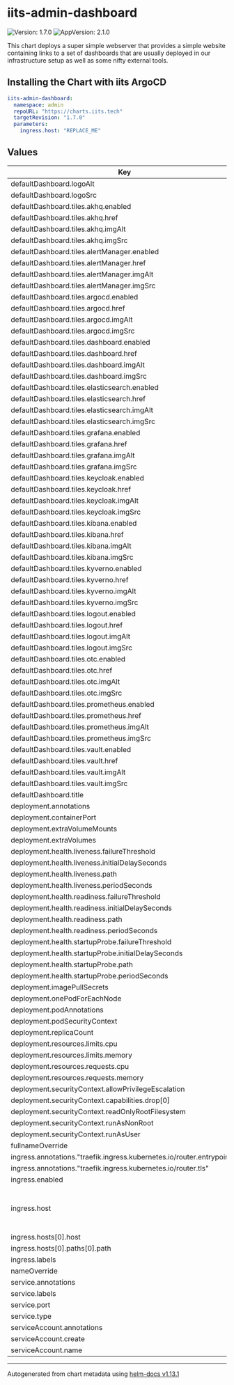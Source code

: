 # iits-admin-dashboard

![Version: 1.7.0](https://img.shields.io/badge/Version-1.7.0-informational?style=flat-square) ![AppVersion: 2.1.0](https://img.shields.io/badge/AppVersion-2.1.0-informational?style=flat-square)

This chart deploys a super simple webserver that provides a simple website containing links to a set
of dashboards that are usually deployed in our infrastructure setup as well as some nifty external
tools.

## Installing the Chart with iits ArgoCD

```yaml
iits-admin-dashboard:
  namespace: admin
  repoURL: "https://charts.iits.tech"
  targetRevision: "1.7.0"
  parameters:
    ingress.host: "REPLACE_ME"
```

## Values

| Key | Type | Default | Description |
|-----|------|---------|-------------|
| defaultDashboard.logoAlt | string | `"IITS Consulting Logo"` |  |
| defaultDashboard.logoSrc | string | `"iits-logo.svg"` |  |
| defaultDashboard.tiles.akhq.enabled | string | `"true"` |  |
| defaultDashboard.tiles.akhq.href | string | `"akhq/ui/"` |  |
| defaultDashboard.tiles.akhq.imgAlt | string | `"akhq (kafka headquarter)"` |  |
| defaultDashboard.tiles.akhq.imgSrc | string | `"kafka.png"` |  |
| defaultDashboard.tiles.alertManager.enabled | string | `"true"` |  |
| defaultDashboard.tiles.alertManager.href | string | `"/alertmanager"` |  |
| defaultDashboard.tiles.alertManager.imgAlt | string | `"Alertmanager"` |  |
| defaultDashboard.tiles.alertManager.imgSrc | string | `"definitly_not_alertmanager.png"` |  |
| defaultDashboard.tiles.argocd.enabled | string | `"true"` |  |
| defaultDashboard.tiles.argocd.href | string | `"argocd/auth/login"` |  |
| defaultDashboard.tiles.argocd.imgAlt | string | `"ArgoCD"` |  |
| defaultDashboard.tiles.argocd.imgSrc | string | `"argo.svg"` |  |
| defaultDashboard.tiles.dashboard.enabled | string | `"true"` |  |
| defaultDashboard.tiles.dashboard.href | string | `"dashboard/"` |  |
| defaultDashboard.tiles.dashboard.imgAlt | string | `"Traefik Dashboard"` |  |
| defaultDashboard.tiles.dashboard.imgSrc | string | `"traefik.png"` |  |
| defaultDashboard.tiles.elasticsearch.enabled | string | `"true"` |  |
| defaultDashboard.tiles.elasticsearch.href | string | `"elasticsearch"` |  |
| defaultDashboard.tiles.elasticsearch.imgAlt | string | `"Elasticsearch"` |  |
| defaultDashboard.tiles.elasticsearch.imgSrc | string | `"elasticsearch.png"` |  |
| defaultDashboard.tiles.grafana.enabled | string | `"true"` |  |
| defaultDashboard.tiles.grafana.href | string | `"grafana/login/generic_oauth"` |  |
| defaultDashboard.tiles.grafana.imgAlt | string | `"Grafana"` |  |
| defaultDashboard.tiles.grafana.imgSrc | string | `"definitly_not_grafana.png"` |  |
| defaultDashboard.tiles.keycloak.enabled | string | `"true"` |  |
| defaultDashboard.tiles.keycloak.href | string | `"keycloak/"` |  |
| defaultDashboard.tiles.keycloak.imgAlt | string | `"Keycloak"` |  |
| defaultDashboard.tiles.keycloak.imgSrc | string | `"keycloak.png"` |  |
| defaultDashboard.tiles.kibana.enabled | string | `"true"` |  |
| defaultDashboard.tiles.kibana.href | string | `"kibana/app/discover"` |  |
| defaultDashboard.tiles.kibana.imgAlt | string | `"Kibana"` |  |
| defaultDashboard.tiles.kibana.imgSrc | string | `"definitly_not_kibana.svg"` |  |
| defaultDashboard.tiles.kyverno.enabled | string | `"true"` |  |
| defaultDashboard.tiles.kyverno.href | string | `"policies"` |  |
| defaultDashboard.tiles.kyverno.imgAlt | string | `"Kyverno"` |  |
| defaultDashboard.tiles.kyverno.imgSrc | string | `"kyverno.png"` |  |
| defaultDashboard.tiles.logout.enabled | string | `"true"` |  |
| defaultDashboard.tiles.logout.href | string | `"/logout"` |  |
| defaultDashboard.tiles.logout.imgAlt | string | `"Logout"` |  |
| defaultDashboard.tiles.logout.imgSrc | string | `"logout.png"` |  |
| defaultDashboard.tiles.otc.enabled | string | `"true"` |  |
| defaultDashboard.tiles.otc.href | string | `"otcOIDC/"` |  |
| defaultDashboard.tiles.otc.imgAlt | string | `"OTC"` |  |
| defaultDashboard.tiles.otc.imgSrc | string | `"otc-logo.png"` |  |
| defaultDashboard.tiles.prometheus.enabled | string | `"true"` |  |
| defaultDashboard.tiles.prometheus.href | string | `"prometheus"` |  |
| defaultDashboard.tiles.prometheus.imgAlt | string | `"Prometheus"` |  |
| defaultDashboard.tiles.prometheus.imgSrc | string | `"definitly_not_prometheus.svg"` |  |
| defaultDashboard.tiles.vault.enabled | string | `"true"` |  |
| defaultDashboard.tiles.vault.href | string | `"vault/"` |  |
| defaultDashboard.tiles.vault.imgAlt | string | `"Vault"` |  |
| defaultDashboard.tiles.vault.imgSrc | string | `"vault.png"` |  |
| defaultDashboard.title | string | `"Tech Admin Board"` |  |
| deployment.annotations | string | `nil` |  |
| deployment.containerPort | int | `3000` |  |
| deployment.extraVolumeMounts | list | `[]` |  |
| deployment.extraVolumes | list | `[]` |  |
| deployment.health.liveness.failureThreshold | int | `3` |  |
| deployment.health.liveness.initialDelaySeconds | int | `5` |  |
| deployment.health.liveness.path | string | `"/"` |  |
| deployment.health.liveness.periodSeconds | int | `20` |  |
| deployment.health.readiness.failureThreshold | int | `3` |  |
| deployment.health.readiness.initialDelaySeconds | int | `5` |  |
| deployment.health.readiness.path | string | `"/"` |  |
| deployment.health.readiness.periodSeconds | int | `20` |  |
| deployment.health.startupProbe.failureThreshold | int | `3` |  |
| deployment.health.startupProbe.initialDelaySeconds | int | `5` |  |
| deployment.health.startupProbe.path | string | `"/"` |  |
| deployment.health.startupProbe.periodSeconds | int | `5` |  |
| deployment.imagePullSecrets | list | `[]` |  |
| deployment.onePodForEachNode | bool | `false` |  |
| deployment.podAnnotations | object | `{}` |  |
| deployment.podSecurityContext | string | `nil` |  |
| deployment.replicaCount | int | `2` |  |
| deployment.resources.limits.cpu | string | `"10m"` |  |
| deployment.resources.limits.memory | string | `"8Mi"` |  |
| deployment.resources.requests.cpu | string | `"1m"` |  |
| deployment.resources.requests.memory | string | `"4Mi"` |  |
| deployment.securityContext.allowPrivilegeEscalation | bool | `false` |  |
| deployment.securityContext.capabilities.drop[0] | string | `"ALL"` |  |
| deployment.securityContext.readOnlyRootFilesystem | bool | `true` |  |
| deployment.securityContext.runAsNonRoot | bool | `true` |  |
| deployment.securityContext.runAsUser | int | `1001` |  |
| fullnameOverride | string | `""` |  |
| ingress.annotations."traefik.ingress.kubernetes.io/router.entrypoints" | string | `"websecure"` |  |
| ingress.annotations."traefik.ingress.kubernetes.io/router.tls" | string | `"true"` |  |
| ingress.enabled | bool | `true` |  |
| ingress.host | string | `nil` | Required, replace it with your host address |
| ingress.hosts[0].host | string | `"{{ .Values.ingress.host }}"` |  |
| ingress.hosts[0].paths[0].path | string | `"/"` |  |
| ingress.labels | string | `nil` |  |
| nameOverride | string | `""` |  |
| service.annotations | string | `nil` |  |
| service.labels | string | `nil` |  |
| service.port | int | `80` |  |
| service.type | string | `"ClusterIP"` |  |
| serviceAccount.annotations | object | `{}` |  |
| serviceAccount.create | bool | `true` |  |
| serviceAccount.name | string | `""` |  |

----------------------------------------------
Autogenerated from chart metadata using [helm-docs v1.13.1](https://github.com/norwoodj/helm-docs/releases/v1.13.1)
